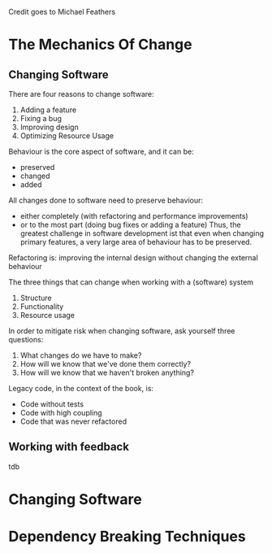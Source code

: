 Credit goes to Michael Feathers

# The Mechanics Of Change

## Changing Software

There are four reasons to change software:

1. Adding a feature
1. Fixing a bug
1. Improving design
1. Optimizing Resource Usage

Behaviour is the core aspect of software, and it can be:
* preserved
* changed
* added

All changes done to software need to preserve behaviour:
* either completely (with refactoring and performance improvements)
* or to the most part (doing bug fixes or adding a feature)
Thus, the greatest challenge in software development ist that even when changing primary features, a very large
area of behaviour has to be preserved.

Refactoring is: improving the internal design without changing the external behaviour

The three things that can change when working with a (software) system

1. Structure
1. Functionality
1. Resource usage

In order to mitigate risk when changing software, ask yourself three questions:

1. What changes do we have to make?
1. How will we know that we've done them correctly?
1. How will we know that we haven't broken anything?

Legacy code, in the context of the book, is:
* Code without tests
* Code with high coupling
* Code that was never refactored

## Working with feedback
tdb


# Changing Software

# Dependency Breaking Techniques